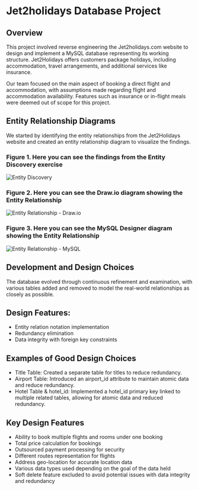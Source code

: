 <h1>Jet2holidays Database Project</h1>

<h2>Overview</h2>
<p>This project involved reverse engineering the Jet2holidays.com website to design and implement a MySQL database representing its working structure. Jet2Holidays offers customers package holidays, including accommodation, travel arrangements, and additional services like insurance.

Our team focused on the main aspect of booking a direct flight and accommodation, with assumptions made regarding flight and accommodation availability. Features such as insurance or in-flight meals were deemed out of scope for this project.</p>

<h2>Entity Relationship Diagrams</h2>

We started by identifying the entity relationships from the Jet2Holidays website and created an entity relationship diagram to visualize the findings.

<h3><b>Figure 1. Here you can see the findings from the Entity Discovery exercise</b></h3>

![Entity Discovery](https://i.imgur.com/5zgbHhC.png)

<h3><b>Figure 2. Here you can see the Draw.io diagram showing the Entity Relationship</b></h3>

![Entity Relationship - Draw.io](https://i.imgur.com/p9iwkMV.png)

<h3><b>Figure 3. Here you can see the MySQL Designer diagram showing the Entity Relationship</b></h3>

![Entity Relationship - MySQL](https://i.imgur.com/7a7tdb8.png)

<h2>Development and Design Choices</h2>

The database evolved through continuous refinement and examination, with various tables added and removed to model the real-world relationships as closely as possible.

<h2>Design Features:</h2>

- Entity relation notation implementation
- Redundancy elimination
- Data integrity with foreign key constraints

<h2>Examples of Good Design Choices</h2>

- Title Table: Created a separate table for titles to reduce redundancy.
- Airport Table: Introduced an airport_id attribute to maintain atomic data and reduce redundancy.
- Hotel Table & hotel_id: Implemented a hotel_id primary key linked to multiple related tables, allowing for atomic data and reduced redundancy.

<h2>Key Design Features</h2>

- Ability to book multiple flights and rooms under one booking
- Total price calculation for bookings
- Outsourced payment processing for security
- Different routes representation for flights
- Address geo-location for accurate location data
- Various data types used depending on the goal of the data held
- Soft delete feature excluded to avoid potential issues with data integrity and redundancy

